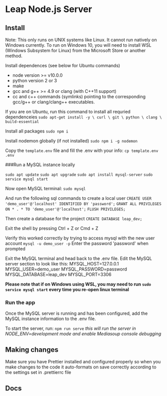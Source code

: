# Leap Node.js Server

## Install

Note: This only runs on UNIX systems like Linux. It cannot run natively on Windows currently. To run on Windows 10, you will need to install WSL (Windows Subsystem for Linux) from the Microsoft Store or another method.

Install dependences (see below for Ubuntu commands)

- node version >= v10.0.0
- python version 2 or 3
- make
- gcc and g++ >= 4.9 or clang (with C++11 support)
- cc and c++ commands (symlinks) pointing to the corresponding gcc/g++ or clang/clang++ executables.

If you are on Ubuntu, run this command to install all requried dependenceies
`sudo apt-get install -y \ curl \ git \ python \ clang \ build-essential`

Install all packages
`sudo npm i`

Install nodemon globally (if not installed)
`sudo npm i -g nodemon`

Copy the `template.env` file and fill the .env with your info:
`cp template.env .env`

###Run a MySQL instance locally

`sudo apt update`
`sudo apt upgrade`
`sudo apt install mysql-server`
`sudo service mysql start`

Now open MySQL terminal:
`sudo mysql`

And run the following sql commands to create a local user
`CREATE USER 'demo_user'@'localhost' IDENTIFIED BY 'password';`
`GRANT ALL PRIVILEGES ON * . * TO 'demo_user'@'localhost';`
`FLUSH PRIVILEGES;`

Then create a database for the project
`CREATE DATABASE leap_dev;`

Exit the shell by pressing Ctrl + Z or Cmd + Z

Verify this worked correctly by trying to access mysql with the new user account
`mysql -u demo_user -p`
Enter the password 'password' when prompted

Exit the MySQL terminal and head back to the .env file. Edit the MySQL server section to look like this:
MYSQL_HOST=127.0.0.1
MYSQL_USER=demo_user
MYSQL_PASSWORD=password
MYSQL_DATABASE=leap_dev
MYSQL_PORT=3306

**Please note that if on Windows using WSL, you may need to run `sudo service mysql start` every time you re-open linux terminal**

### Run the app

Once the MySQL server is running and has been configured, add the MySQL instance information to the .env file.

To start the server, run:
`npm run serve`
_this will run the server in NODE_ENV=development mode and enable Mediasoup console debugging_

## Making changes

Make sure you have Prettier installed and configured properly so when you make changes to the code it auto-formats on save correctly according to the settings set in .prettierrc file

## Docs
